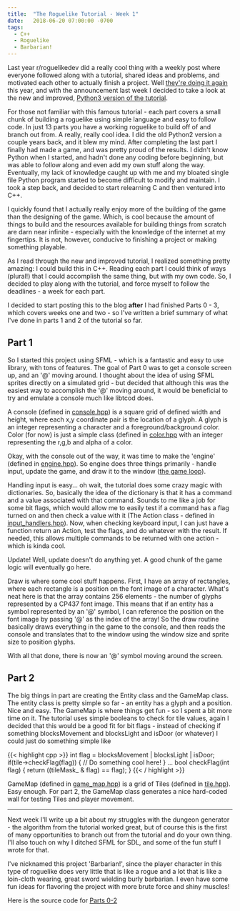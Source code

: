 ```yaml
---
title:  "The Roguelike Tutorial - Week 1"
date:   2018-06-20 07:00:00 -0700
tags:
  - C++
  - Roguelike
  - Barbarian!
---
```


Last year r/roguelikedev did a really cool thing with a weekly post where everyone followed along with a tutorial, shared ideas and problems, and motivated each other
to actually finish a project. Well [they're doing it again](https://old.reddit.com/r/roguelikedev/comments/8s5x5n/roguelikedev_does_the_complete_roguelike_tutorial/)
this year, and with the announcement last week I decided to take a look at the new and improved, [Python3 version of the tutorial](rogueliketutorials.com/libtcod1).

For those not familiar with this famous tutorial - each part covers a small chunk of building a roguelike using simple language and easy to follow code. In just 13
parts you have a working roguelike to build off of and branch out from. A really, really cool idea. I did the old Python2 version a couple years back, and it blew
my mind. After completing the last part I finally had made a game, and was pretty proud of the results. I didn't know Python when I started, and hadn't done any
coding before beginning, but was able to follow along and even add my own stuff along the way. Eventually, my lack of knowledge caught up with me and my bloated
single file Python program started to become difficult to modify and maintain. I took a step back, and decided to start relearning C and then ventured into C++.

I quickly found that I actually really enjoy more of the building of the game than the designing of the game. Which, is cool because the amount of things to build
and the resources available for building things from scratch are darn near infinite - especially with the knowledge of the internet at my fingertips. It is not, however,
conducive to finishing a project or making something playable.

As I read through the new and improved tutorial, I realized something pretty amazing: I could build this in C++. Reading each part I could think of ways (plural!)
that I could accomplish the same thing, but with my own code. So, I decided to play along with the tutorial, and force myself to follow the deadlines - a week for
each part.

I decided to start posting this to the blog **after** I had finished Parts 0 - 3, which covers weeks one and two - so I've written a brief summary
of what I've done in parts 1 and 2 of the tutorial so far.

## Part 1
So I started this project using SFML - which is a fantastic and easy to use library, with tons of features. The goal of Part 0 was to get a console screen up,
and an '@' moving around. I thought about the idea of using SFML sprites directly on a simulated grid - but decided that although this was the easiest way 
to accomplish the '@' moving around, it would be beneficial to try and emulate a console much like libtcod does.

A console (defined in [console.hpp](https://github.com/zwilder/Barbarian/blob/master/include/console.hpp)) is a square grid of defined width and height, where each x,y coordinate pair is the location of a glyph. A glyph is an 
integer representing a character and a foreground/background color. Color (for now) is just a simple class (defined in [color.hpp](https://github.com/zwilder/Barbarian/blob/master/include/color.hpp) with an integer representing
the r,g,b and alpha of a color.

Okay, with the console out of the way, it was time to make the 'engine' (defined in [engine.hpp](https://github.com/zwilder/Barbarian/blob/master/include/engine.hpp)). So engine does three things primarily - handle input, update the
game, and draw it to the window ([the game loop](http://gameprogrammingpatterns.com/game-loop.html)).

Handling input is easy... oh wait, the tutorial does some crazy magic with dictionaries. So, basically the idea of the dictionary is that it has a command 
and a value associated with that command. Sounds to me like a job for some bit flags, which would allow me to easily test if a command has a flag turned 
on and then check a value with it (The Action class - defined in [input_handlers.hpp](https://github.com/zwilder/Barbarian/blob/master/include/input_handlers.hpp)). Now, when checking keyboard input, I can just have a function 
return an Action, test the flags, and do whatever with the result. If needed, this allows multiple commands to be returned with one action - which is kinda cool.

Update! Well, update doesn't do anything yet. A good chunk of the game logic will eventually go here.

Draw is where some cool stuff happens. First, I have an array of rectangles, where each rectangle is a position on the font image of a character. What's
neat here is that the array contains 256 elements - the number of glyphs represented by a CP437 font image. This means that if an entity has a symbol represented
by an '@' symbol, I can reference the position on the font image by passing '@' as the index of the array! So the draw routine basically draws everything in the
game to the console, and then reads the console and translates that to the window using the window size and sprite size to position glyphs. 

With all that done, there is now an '@' symbol moving around the screen.

## Part 2
The big things in part are creating the Entity class and the GameMap class. The entity class is pretty simple so far - an entity has a glyph and a position. Nice and
easy. The GameMap is where things get fun - so I spent a bit more time on it. The tutorial uses simple booleans to check for tile values, again I decided that this
would be a good fit for bit flags - instead of checking if something blocksMovement and blocksLight and isDoor (or whatever) I could just do something simple like

{{< highlight cpp >}}
int flag = blocksMovement | blocksLight | isDoor;
if(tile->checkFlag(flag))
{
    // Do something cool here!
}
...
bool checkFlag(int flag)
{
    return ((tileMask_ & flag) == flag);
}
{{< / highlight >}}

GameMap (defined in [game_map.hpp](https://github.com/zwilder/Barbarian/blob/master/include/game_map.hpp)) is a grid of Tiles (defined in [tile.hpp](https://github.com/zwilder/Barbarian/blob/master/include/tile.hpp)). Easy enough. For part 2, the GameMap class generates a nice hard-coded wall for testing
Tiles and player movement. 

---

Next week I'll write up a bit about my struggles with the dungeon generator - the algorithm from the tutorial worked great, but of course this is the first 
of many opportunities to branch out from the tutorial and do your own thing. I'll also touch on why I ditched SFML for SDL, and some of the fun stuff I wrote
for that.

I've nicknamed this project 'Barbarian!', since the player character in this type of roguelike does very little that is like a rogue and a lot that is like a 
loin-cloth wearing, great sword wielding burly barbarian. I even have some fun ideas for flavoring the project with more brute force and shiny muscles!

Here is the source code for [Parts 0-2](https://github.com/zwilder/Barbarian/tree/Part_0-2)
